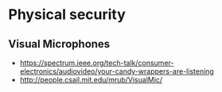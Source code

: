 # Physical security


## Visual Microphones

- <https://spectrum.ieee.org/tech-talk/consumer-electronics/audiovideo/your-candy-wrappers-are-listening>
- <http://people.csail.mit.edu/mrub/VisualMic/>
